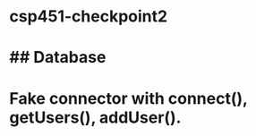 # csp451-checkpoint2

# 

# \## Database

# Fake connector with connect(), getUsers(), addUser().









